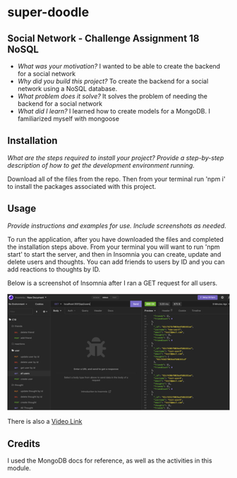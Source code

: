 # super-doodle

## Social Network - Challenge Assignment 18 NoSQL

- *What was your motivation?*  I wanted to be able to create the backend for a social network
- *Why did you build this project?*  To create the backend for a social network using a NoSQL database. 
- *What problem does it solve?*  It solves the problem of needing the backend for a social network
- *What did I learn?* I learned how to create models for a MongoDB. I familiarized myself with mongoose



## Installation

*What are the steps required to install your project? Provide a step-by-step description of how to get the development environment running.*

Download all of the files from the repo. Then from your terminal run 'npm i' to install the packages associated with this project. 

## Usage

*Provide instructions and examples for use. Include screenshots as needed.*

To run the application, after you have downloaded the files and completed the installation steps above. From your terminal you will want to run 'npm start' to start the server, and then in Insomnia you can create, update and delete users and thoughts.  You can add friends to users by ID and you can add reactions to thoughts by ID.

Below is a screenshot of Insomnia after I ran a GET request for all users.  

![alt text](images/all_users.png)

There is also a [Video Link](https://youtu.be/d1_hSVn9qmo)

## Credits
I used the MongoDB docs for reference, as well as the activities in this module.
